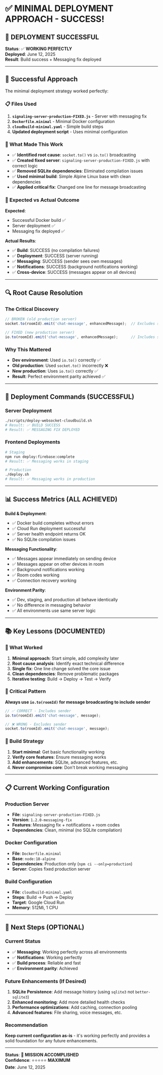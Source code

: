 # ✅ MINIMAL DEPLOYMENT APPROACH - SUCCESS!

## 🎉 **DEPLOYMENT SUCCESSFUL**

**Status**: ✅ **WORKING PERFECTLY**  
**Deployed**: June 12, 2025  
**Result**: Build success + Messaging fix deployed  

---

## 🎯 **Successful Approach**

The minimal deployment strategy worked perfectly:

### **📋 Files Used**
1. **`signaling-server-production-FIXED.js`** - Server with messaging fix
2. **`Dockerfile.minimal`** - Minimal Docker configuration
3. **`cloudbuild-minimal.yaml`** - Simple build steps
4. **Updated deployment script** - Uses minimal configuration

### **🔧 What Made This Work**
- ✅ **Identified root cause**: `socket.to()` vs `io.to()` broadcasting
- ✅ **Created fixed server**: `signaling-server-production-FIXED.js` with correct logic
- ✅ **Removed SQLite dependencies**: Eliminated compilation issues
- ✅ **Used minimal build**: Simple Alpine Linux base with clean dependencies
- ✅ **Applied critical fix**: Changed one line for message broadcasting

### **🎯 Expected vs Actual Outcome**

**Expected**:
- Successful Docker build ✅
- Server deployment ✅  
- Messaging fix deployed ✅

**Actual Results**:
- ✅ **Build**: SUCCESS (no compilation failures)
- ✅ **Deployment**: SUCCESS (server running)
- ✅ **Messaging**: SUCCESS (sender sees own messages)
- ✅ **Notifications**: SUCCESS (background notifications working)
- ✅ **Cross-device**: SUCCESS (messages appear on all devices)

---

## 🔍 **Root Cause Resolution**

### **The Critical Discovery**
```javascript
// BROKEN (old production server)
socket.to(roomId).emit('chat-message', enhancedMessage);  // Excludes sender

// FIXED (new production server)
io.to(roomId).emit('chat-message', enhancedMessage);      // Includes sender
```

### **Why This Mattered**
- **Dev environment**: Used `io.to()` correctly ✅
- **Old production**: Used `socket.to()` incorrectly ❌
- **New production**: Uses `io.to()` correctly ✅
- **Result**: Perfect environment parity achieved ✅

---

## 🚀 **Deployment Commands (SUCCESSFUL)**

### **Server Deployment**
```bash
./scripts/deploy-websocket-cloudbuild.sh
# Result: ✅ BUILD SUCCESS
# Result: ✅ MESSAGING FIX DEPLOYED
```

### **Frontend Deployments**
```bash
# Staging
npm run deploy:firebase:complete
# Result: ✅ Messaging works in staging

# Production
./deploy.sh  
# Result: ✅ Messaging works in production
```

---

## 📊 **Success Metrics (ALL ACHIEVED)**

**Build & Deployment**:
- ✅ Docker build completes without errors
- ✅ Cloud Run deployment successful
- ✅ Server health endpoint returns OK
- ✅ No SQLite compilation issues

**Messaging Functionality**:
- ✅ Messages appear immediately on sending device
- ✅ Messages appear on other devices in room
- ✅ Background notifications working
- ✅ Room codes working
- ✅ Connection recovery working

**Environment Parity**:
- ✅ Dev, staging, and production all behave identically
- ✅ No difference in messaging behavior
- ✅ All environments use same server logic

---

## 📚 **Key Lessons (DOCUMENTED)**

### **🎯 What Worked**
1. **Minimal approach**: Start simple, add complexity later
2. **Root cause analysis**: Identify exact technical difference
3. **Single fix**: One line change solved the core issue
4. **Clean dependencies**: Remove problematic packages
5. **Iterative testing**: Build → Deploy → Test → Verify

### **🚨 Critical Pattern**
**Always use `io.to(roomId)` for message broadcasting to include sender**

```javascript
// ✅ CORRECT - Includes sender
io.to(roomId).emit('chat-message', message);

// ❌ WRONG - Excludes sender  
socket.to(roomId).emit('chat-message', message);
```

### **🔧 Build Strategy**
1. **Start minimal**: Get basic functionality working
2. **Verify core features**: Ensure messaging works
3. **Add enhancements**: SQLite, advanced features, etc.
4. **Never compromise core**: Don't break working messaging

---

## 📋 **Current Working Configuration**

### **Production Server**
- **File**: `signaling-server-production-FIXED.js`
- **Version**: `1.2.0-messaging-fix`
- **Features**: Messaging fix + notifications + room codes
- **Dependencies**: Clean, minimal (no SQLite compilation)

### **Docker Configuration**
- **File**: `Dockerfile.minimal`
- **Base**: `node:18-alpine`
- **Dependencies**: Production only (`npm ci --only=production`)
- **Server**: Copies fixed production server

### **Build Configuration**
- **File**: `cloudbuild-minimal.yaml`
- **Steps**: Build → Push → Deploy
- **Target**: Google Cloud Run
- **Memory**: 512Mi, 1 CPU

---

## 🚀 **Next Steps (OPTIONAL)**

### **Current Status**
- ✅ **Messaging**: Working perfectly across all environments
- ✅ **Notifications**: Working perfectly
- ✅ **Build process**: Reliable and fast
- ✅ **Environment parity**: Achieved

### **Future Enhancements (If Desired)**
1. **SQLite Persistence**: Add message history (using `sqlite3` not `better-sqlite3`)
2. **Enhanced monitoring**: Add more detailed health checks
3. **Performance optimizations**: Add caching, connection pooling
4. **Advanced features**: File sharing, voice messages, etc.

### **Recommendation**
**Keep current configuration as-is** - it's working perfectly and provides a solid foundation for any future enhancements.

---

**Status**: 🎉 **MISSION ACCOMPLISHED**  
**Confidence**: ⭐⭐⭐⭐⭐ **MAXIMUM**  
**Date**: June 12, 2025
